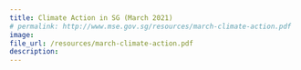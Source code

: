```yaml
---  
title: Climate Action in SG (March 2021)  
# permalink: http://www.mse.gov.sg/resources/march-climate-action.pdf
image:  
file_url: /resources/march-climate-action.pdf
description:  
---  
```

